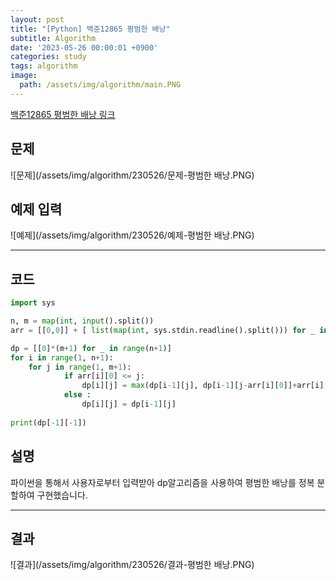```yaml
---
layout: post
title: "[Python] 백준12865 평범한 배낭"
subtitle: Algorithm
date: '2023-05-26 00:00:01 +0900'
categories: study
tags: algorithm
image:
  path: /assets/img/algorithm/main.PNG
---
```


[백준12865 평범한 배낭 링크](https://www.acmicpc.net/problem/12865)

<!--more-->

## 문제
![문제](/assets/img/algorithm/230526/문제-평범한 배낭.PNG)

## 예제 입력
![예제](/assets/img/algorithm/230526/예제-평범한 배낭.PNG)

---

## 코드
```Python
import sys

n, m = map(int, input().split())
arr = [[0,0]] + [ list(map(int, sys.stdin.readline().split())) for _ in range(n)]

dp = [[0]*(m+1) for _ in range(n+1)]
for i in range(1, n+1):
    for j in range(1, m+1): 
            if arr[i][0] <= j:       
                dp[i][j] = max(dp[i-1][j], dp[i-1][j-arr[i][0]]+arr[i][1])
            else : 
                dp[i][j] = dp[i-1][j]
         
print(dp[-1][-1])
```
## 설명
파이썬을 통해서 사용자로부터 입력받아 dp알고리즘을 사용하여 평범한 배낭를 정복 분할하여 구현했습니다. <br>

---

## 결과
![결과](/assets/img/algorithm/230526/결과-평범한 배낭.PNG)
